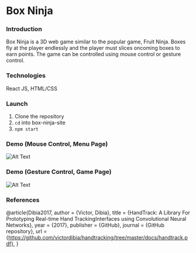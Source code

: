 Box Ninja
===========

### Introduction
Box Ninja is a 3D web game similar to the popular game, Fruit Ninja. Boxes fly at the player endlessly and the player must slices oncoming boxes to earn points. The game can be controlled using mouse control or gesture control. 

### Technologies
React JS, HTML/CSS

### Launch
1. Clone the repository
2. `cd` into box-ninja-site
3. `npm start`

### Demo (Mouse Control, Menu Page)
![Alt Text](https://media.giphy.com/media/bPckFnIBQtYEv6RB5K/giphy.gif)

### Demo (Gesture Control, Game Page)
![Alt Text](https://media.giphy.com/media/bPckFnIBQtYEv6RB5K/giphy.gif)

### References
@article{Dibia2017,
  author = {Victor, Dibia},
  title = {HandTrack: A Library For Prototyping Real-time Hand TrackingInterfaces using Convolutional Neural Networks},
  year = {2017},
  publisher = {GitHub},
  journal = {GitHub repository},
  url = {https://github.com/victordibia/handtracking/tree/master/docs/handtrack.pdf}, 
}
